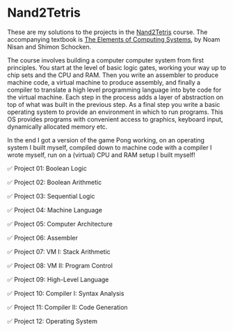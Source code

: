 # Nand2Tetris

These are my solutions to the projects in the [Nand2Tetris](https://www.nand2tetris.org) course. The accompanying textbook is [The Elements of Computing Systems](https://www.nand2tetris.org/book), by Noam Nisan and Shimon Schocken.

The course involves building a computer computer system from first principles. You start at the level of basic logic gates, working your way up to chip sets and the CPU and RAM. Then you write an assembler to produce machine code, a virtual machine to produce assembly, and finally a compiler to translate a high level programming language into byte code for the virtual machine. Each step in the process adds a layer of abstraction on top of what was built in the previous step. As a final step you write a basic operating system to provide an environment in which to run programs. This OS provides programs with convenient access to graphics, keyboard input, dynamically allocated memory etc.

In the end I got a version of the game Pong working, on an operating system I built myself, compiled down to machine code with a compiler I wrote myself, run on a (virtual) CPU and RAM setup I built myself!

:white_check_mark: Project 01: Boolean Logic

:white_check_mark: Project 02: Boolean Arithmetic

:white_check_mark: Project 03: Sequential Logic

:white_check_mark: Project 04: Machine Language

:white_check_mark: Project 05: Computer Architecture

:white_check_mark: Project 06: Assembler

:white_check_mark: Project 07: VM I: Stack Arithmetic

:white_check_mark: Project 08: VM II: Program Control

:white_check_mark: Project 09: High-Level Language

:white_check_mark: Project 10: Compiler I: Syntax Analysis

:white_check_mark: Project 11: Compiler II: Code Generation

:white_check_mark: Project 12: Operating System
